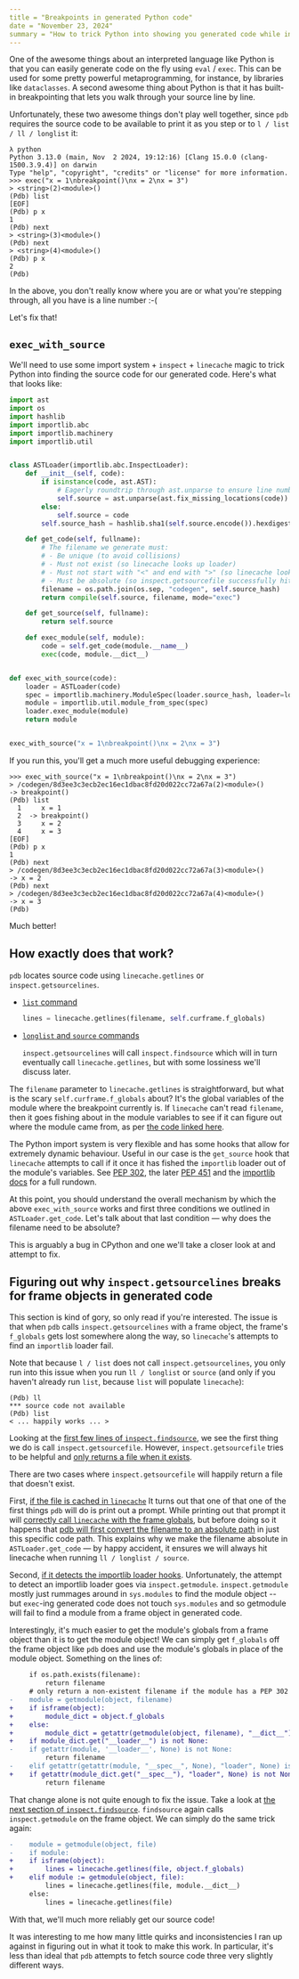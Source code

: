 ```yaml
---
title = "Breakpoints in generated Python code"
date = "November 23, 2024"
summary = "How to trick Python into showing you generated code while in a debugger"
---
```


One of the awesome things about an interpreted language like Python is that you can easily
generate code on the fly using `eval` / `exec`. This can be used for some pretty powerful
metaprogramming, for instance, by libraries like `dataclasses`. A second awesome thing about Python
is that it has built-in breakpointing that lets you walk through your source line by line.

Unfortunately, these two awesome things don't play well together, since `pdb` requires the source
code to be available to print it as you step or to `l / list / ll / longlist` it:
```
λ python
Python 3.13.0 (main, Nov  2 2024, 19:12:16) [Clang 15.0.0 (clang-1500.3.9.4)] on darwin
Type "help", "copyright", "credits" or "license" for more information.
>>> exec("x = 1\nbreakpoint()\nx = 2\nx = 3")
> <string>(2)<module>()
(Pdb) list
[EOF]
(Pdb) p x
1
(Pdb) next
> <string>(3)<module>()
(Pdb) next
> <string>(4)<module>()
(Pdb) p x
2
(Pdb)
```
In the above, you don't really know where you are or what you're stepping through, all you have is
a line number :-(

Let's fix that!

## `exec_with_source`

We'll need to use some import system + `inspect` + `linecache` magic to trick Python into finding
the source code for our generated code. Here's what that looks like:

```python
import ast
import os
import hashlib
import importlib.abc
import importlib.machinery
import importlib.util


class ASTLoader(importlib.abc.InspectLoader):
    def __init__(self, code):
        if isinstance(code, ast.AST):
            # Eagerly roundtrip through ast.unparse to ensure line numbers match code
            self.source = ast.unparse(ast.fix_missing_locations(code))
        else:
            self.source = code
        self.source_hash = hashlib.sha1(self.source.encode()).hexdigest()

    def get_code(self, fullname):
        # The filename we generate must:
        # - Be unique (to avoid collisions)
        # - Must not exist (so linecache looks up loader)
        # - Must not start with "<" and end with ">" (so linecache looks up loader)
        # - Must be absolute (so inspect.getsourcefile successfully hits linecache's cache)
        filename = os.path.join(os.sep, "codegen", self.source_hash)
        return compile(self.source, filename, mode="exec")

    def get_source(self, fullname):
        return self.source

    def exec_module(self, module):
        code = self.get_code(module.__name__)
        exec(code, module.__dict__)


def exec_with_source(code):
    loader = ASTLoader(code)
    spec = importlib.machinery.ModuleSpec(loader.source_hash, loader=loader)
    module = importlib.util.module_from_spec(spec)
    loader.exec_module(module)
    return module


exec_with_source("x = 1\nbreakpoint()\nx = 2\nx = 3")
```

If you run this, you'll get a much more useful debugging experience:
```
>>> exec_with_source("x = 1\nbreakpoint()\nx = 2\nx = 3")
> /codegen/8d3ee3c3ecb2ec16ec1dbac8fd20d022cc72a67a(2)<module>()
-> breakpoint()
(Pdb) list
  1  	x = 1
  2  ->	breakpoint()
  3  	x = 2
  4  	x = 3
[EOF]
(Pdb) p x
1
(Pdb) next
> /codegen/8d3ee3c3ecb2ec16ec1dbac8fd20d022cc72a67a(3)<module>()
-> x = 2
(Pdb) next
> /codegen/8d3ee3c3ecb2ec16ec1dbac8fd20d022cc72a67a(4)<module>()
-> x = 3
(Pdb)
```
Much better!

## How exactly does that work?

`pdb` locates source code using `linecache.getlines` or `inspect.getsourcelines`.
- [`list` command](https://github.com/python/cpython/blob/v3.13.0/Lib/pdb.py#L1852)
   ```python
   lines = linecache.getlines(filename, self.curframe.f_globals)
   ```
- [`longlist` and `source` commands](https://github.com/python/cpython/blob/v3.13.0/Lib/pdb.py#L2227)

  `inspect.getsourcelines` will call `inspect.findsource` which will in turn eventually call
  `linecache.getlines`, but with some lossiness we'll discuss later.

The `filename` parameter to `linecache.getlines` is straightforward, but what is the scary
`self.curframe.f_globals` about? It's the global variables of the module where the
breakpoint currently is. If `linecache` can't read `filename`, then it goes fishing about in the
module variables to see if it can figure out where the module came from, as per
[the code linked here](https://github.com/python/cpython/blob/v3.13.0/Lib/linecache.py#L178-L191).

The Python import system is very flexible and has some hooks that allow for extremely dynamic
behaviour. Useful in our case is the `get_source` hook that `linecache` attempts to call if it
once it has fished the `importlib` loader out of the module's variables. See
[PEP 302](https://peps.python.org/pep-0302/), the later [PEP 451](https://peps.python.org/pep-0451/)
and the [importlib docs](https://docs.python.org/3/library/importlib.html) for a full rundown.

At this point, you should understand the overall mechanism by which the above `exec_with_source`
works and first three conditions we outlined in `ASTLoader.get_code`. Let's talk about that last
condition — why does the filename need to be absolute?

This is arguably a bug in CPython and one we'll take a closer look at and attempt to fix.

## Figuring out why `inspect.getsourcelines` breaks for frame objects in generated code

This section is kind of gory, so only read if you're interested. The issue is that when `pdb`
calls `inspect.getsourcelines` with a frame object, the frame's `f_globals` gets lost somewhere
along the way, so `linecache`'s attempts to find an `importlib` loader fail.

Note that because `l / list` does not call `inspect.getsourcelines`, you only run into this issue
when you run `ll / longlist` or `source` (and only if you haven't already run `list`, because `list`
will populate `linecache`):
```
(Pdb) ll
*** source code not available
(Pdb) list
< ... happily works ... >
```

Looking at the [first few lines of `inspect.findsource`](https://github.com/python/cpython/blob/v3.13.0/Lib/inspect.py#L1060-L1070), we see the first thing we do is call `inspect.getsourcefile`.
However, `inspect.getsourcefile` tries to be helpful and
[only returns a file when it exists](https://github.com/python/cpython/blob/v3.13.0/Lib/inspect.py#L979).

There are two cases where `inspect.getsourcefile` will happily return a file that doesn't exist.

First, [if the file is cached in `linecache`](https://github.com/python/cpython/blob/v3.13.0/Lib/inspect.py#L977)
It turns out that one of that one of the first things `pdb` will do is print out a prompt.
While printing out that prompt it will
[correctly call `linecache` with the frame globals](https://github.com/python/cpython/blob/09d4c072eb9687bf37c4cd387d5be5008125ff6e/Lib/bdb.py#L624-L625), but before doing so it happens that
[pdb will first convert the filename to an absolute path](https://github.com/python/cpython/blob/09d4c072eb9687bf37c4cd387d5be5008125ff6e/Lib/bdb.py#L42-L57) in just this specific code path. This
explains why we make the filename absolute in `ASTLoader.get_code` — by happy accident, it ensures
we will always hit linecache when running `ll / longlist / source`.

Second, [if it detects the importlib loader hooks](https://github.com/python/cpython/blob/v3.13.0/Lib/inspect.py#L976-L986).
Unfortunately, the attempt to detect an importlib loader goes via `inspect.getmodule`.
`inspect.getmodule` mostly just rummages around in `sys.modules` to find the module object -- but
`exec`-ing generated code does not touch `sys.modules` and so getmodule will fail to find a module
from a frame object in generated code.

Interestingly, it's much easier to get the module's globals from a frame object than it is to get
the module object! We can simply get `f_globals` off the frame object like `pdb` does and use
the module's globals in place of the module object. Something on the lines of:

```diff
     if os.path.exists(filename):
         return filename
     # only return a non-existent filename if the module has a PEP 302 loader
-    module = getmodule(object, filename)
+    if isframe(object):
+        module_dict = object.f_globals
+    else:
+        module_dict = getattr(getmodule(object, filename), "__dict__")
+    if module_dict.get("__loader__") is not None:
-    if getattr(module, '__loader__', None) is not None:
         return filename
-    elif getattr(getattr(module, "__spec__", None), "loader", None) is not None:
+    if getattr(module_dict.get("__spec__"), "loader", None) is not None:
         return filename
```

That change alone is not quite enough to fix the issue. Take a look at
[the next section of `inspect.findsource`](https://github.com/python/cpython/blob/v3.13.0/Lib/inspect.py#L1072-L1076).
`findsource` again calls `inspect.getmodule` on the frame object. We can simply do the same trick
again:

```diff
-    module = getmodule(object, file)
-    if module:
+    if isframe(object):
+        lines = linecache.getlines(file, object.f_globals)
+    elif module := getmodule(object, file):
         lines = linecache.getlines(file, module.__dict__)
     else:
         lines = linecache.getlines(file)
```

With that, we'll much more reliably get our source code!

It was interesting to me how many little quirks and inconsistencies I ran up against in
figuring out in what it took to make this work. In particular, it's less than ideal that `pdb`
attempts to fetch source code three very slightly different ways.
